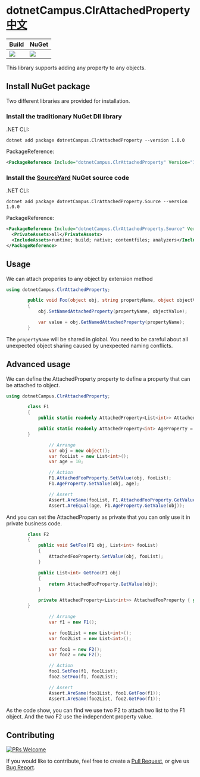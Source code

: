 # dotnetCampus.ClrAttachedProperty               [中文](https://github.com/dotnet-campus/dotnetCampus.ClrAttachedProperty/blob/master/README.zh-cn.md)

| Build | NuGet |
|--|--|
|![](https://github.com/dotnet-campus/dotnetCampus.ClrAttachedProperty/workflows/.NET%20Core/badge.svg)|[![](https://img.shields.io/nuget/v/dotnetCampus.ClrAttachedProperty.svg)](https://www.nuget.org/packages/dotnetCampus.ClrAttachedProperty)|

This library supports adding any property to any objects.


## Install NuGet package

Two different libraries are provided for installation.

### Install the traditionary NuGet Dll library

.NET CLI:

```
dotnet add package dotnetCampus.ClrAttachedProperty --version 1.0.0
```

PackageReference:

```xml
<PackageReference Include="dotnetCampus.ClrAttachedProperty" Version="1.0.0" />
```

### Install the [SourceYard](https://github.com/dotnet-campus/SourceYard) NuGet source code

.NET CLI:

```
dotnet add package dotnetCampus.ClrAttachedProperty.Source --version 1.0.0
```

PackageReference:

```xml
<PackageReference Include="dotnetCampus.ClrAttachedProperty.Source" Version="1.0.0">
  <PrivateAssets>all</PrivateAssets>
  <IncludeAssets>runtime; build; native; contentfiles; analyzers</IncludeAssets>
</PackageReference>
```

## Usage

We can attach properies to any object by extension method

```csharp
using dotnetCampus.ClrAttachedProperty;

        public void Foo(object obj, string propertyName, object objectValue)
        {
            obj.SetNamedAttachedProperty(propertyName, objectValue);

            var value = obj.GetNamedAttachedProperty(propertyName);
        }
```

The `propertyName` will be shared in global. You need to be careful about all unexpected object sharing caused by unexpected naming conflicts.

## Advanced usage

We can define the AttachedProperty property to define a property that can be attached to object.

```csharp
using dotnetCampus.ClrAttachedProperty;

        class F1
        {
            public static readonly AttachedProperty<List<int>> AttachedFooProperty = new AttachedProperty<List<int>>();

            public static readonly AttachedProperty<int> AgeProperty = new AttachedProperty<int>();
        }

                // Arrange
                var obj = new object();
                var fooList = new List<int>();
                var age = 10;

                // Action
                F1.AttachedFooProperty.SetValue(obj, fooList);
                F1.AgeProperty.SetValue(obj, age);

                // Assert
                Assert.AreSame(fooList, F1.AttachedFooProperty.GetValue(obj));
                Assert.AreEqual(age, F1.AgeProperty.GetValue(obj));
```

And you can set the AttachedProperty as private that you can only use it in private business code.

```csharp
        class F2
        {
            public void SetFoo(F1 obj, List<int> fooList)
            {
                AttachedFooProperty.SetValue(obj, fooList);
            }

            public List<int> GetFoo(F1 obj)
            {
                return AttachedFooProperty.GetValue(obj);
            }

            private AttachedProperty<List<int>> AttachedFooProperty { get; } = new AttachedProperty<List<int>>();
        }

                // Arrange
                var f1 = new F1();

                var foo1List = new List<int>();
                var foo2List = new List<int>();

                var foo1 = new F2();
                var foo2 = new F2();

                // Action
                foo1.SetFoo(f1, foo1List);
                foo2.SetFoo(f1, foo2List);

                // Assert
                Assert.AreSame(foo1List, foo1.GetFoo(f1));
                Assert.AreSame(foo2List, foo2.GetFoo(f1));
```

As the code show, you can find we use two F2 to attach two list to the F1 object. And the two F2 use the independent property value.

## Contributing

[![PRs Welcome](https://img.shields.io/badge/PRs-welcome-brightgreen.svg?style=flat-square)](https://github.com/dotnet-campus/dotnetCampus.ClrAttachedProperty/pulls)

If you would like to contribute, feel free to create a [Pull Request](https://github.com/dotnet-campus/dotnetCampus.ClrAttachedProperty/pulls), or give us [Bug Report](https://github.com/dotnet-campus/dotnetCampus.ClrAttachedProperty/issues/new).
